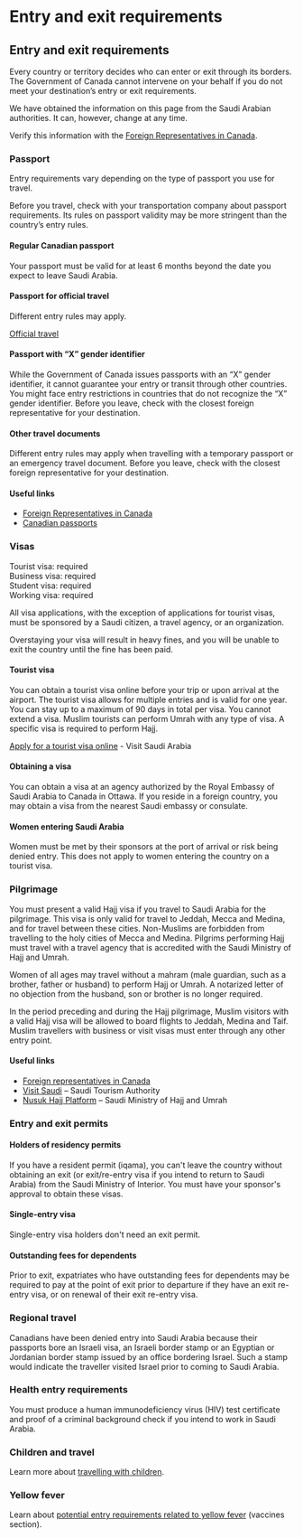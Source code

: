 # Entry and exit requirements

## Entry and exit requirements

Every country or territory decides who can enter or exit through its borders. The Government of Canada cannot intervene on your behalf if you do not meet your destination’s entry or exit requirements.

We have obtained the information on this page from the Saudi Arabian authorities. It can, however, change at any time.

Verify this information with the [Foreign Representatives in Canada](https://www.international.gc.ca/protocol-protocole/reps.aspx?lang=eng).

### Passport

Entry requirements vary depending on the type of passport you use for travel.

Before you travel, check with your transportation company about passport requirements. Its rules on passport validity may be more stringent than the country’s entry rules.

#### Regular Canadian passport

Your passport must be valid for at least 6 months beyond the date you expect to leave Saudi Arabia.

#### Passport for official travel

Different entry rules may apply.

[Official travel](https://www.canada.ca/en/immigration-refugees-citizenship/services/canadian-passports/official-travel.html)

#### Passport with “X” gender identifier

While the Government of Canada issues passports with an “X” gender identifier, it cannot guarantee your entry or transit through other countries. You might face entry restrictions in countries that do not recognize the “X” gender identifier. Before you leave, check with the closest foreign representative for your destination.

#### Other travel documents

Different entry rules may apply when travelling with a temporary passport or an emergency travel document. Before you leave, check with the closest foreign representative for your destination.

#### Useful links

* [Foreign Representatives in Canada](https://www.international.gc.ca/protocol-protocole/reps.aspx?lang=eng)
* [Canadian passports](http://www.canada.ca/passport)

### Visas

Tourist visa: required   
Business visa: required   
Student visa: required   
Working visa: required

All visa applications, with the exception of applications for tourist visas, must be sponsored by a Saudi citizen, a travel agency, or an organization.

Overstaying your visa will result in heavy fines, and you will be unable to exit the country until the fine has been paid.

#### Tourist visa

You can obtain a tourist visa online before your trip or upon arrival at the airport. The tourist visa allows for multiple entries and is valid for one year. You can stay up to a maximum of 90 days in total per visa. You cannot extend a visa. Muslim tourists can perform Umrah with any type of visa. A specific visa is required to perform Hajj.

[Apply for a tourist visa online](https://visa.visitsaudi.com/) - Visit Saudi Arabia

#### Obtaining a visa

You can obtain a visa at an agency authorized by the Royal Embassy of Saudi Arabia to Canada in Ottawa. If you reside in a foreign country, you may obtain a visa from the nearest Saudi embassy or consulate.

#### Women entering Saudi Arabia

Women must be met by their sponsors at the port of arrival or risk being denied entry. This does not apply to women entering the country on a tourist visa.

### Pilgrimage

You must present a valid Hajj visa if you travel to Saudi Arabia for the pilgrimage. This visa is only valid for travel to Jeddah, Mecca and Medina, and for travel between these cities. Non-Muslims are forbidden from travelling to the holy cities of Mecca and Medina. Pilgrims performing Hajj must travel with a travel agency that is accredited with the Saudi Ministry of Hajj and Umrah.

Women of all ages may travel without a mahram (male guardian, such as a brother, father or husband) to perform Hajj or Umrah. A notarized letter of no objection from the husband, son or brother is no longer required.

In the period preceding and during the Hajj pilgrimage, Muslim visitors with a valid Hajj visa will be allowed to board flights to Jeddah, Medina and Taif. Muslim travellers with business or visit visas must enter through any other entry point.

#### Useful links

* [Foreign representatives in Canada](https://www.international.gc.ca/protocol-protocole/reps.aspx?lang=eng&_ga=2.256234827.1712953064.1710160261-33860031.1709822302)
* [Visit Saudi](https://www.visitsaudi.com/en/travel-regulations) – Saudi Tourism Authority
* [Nusuk Hajj Platform](https://hajj.nusuk.sa/) – Saudi Ministry of Hajj and Umrah

### Entry and exit permits

#### Holders of residency permits

If you have a resident permit (iqama), you can't leave the country without obtaining an exit (or exit/re-entry visa if you intend to return to Saudi Arabia) from the Saudi Ministry of Interior. You must have your sponsor's approval to obtain these visas.

#### Single-entry visa

Single-entry visa holders don't need an exit permit.

#### Outstanding fees for dependents

Prior to exit, expatriates who have outstanding fees for dependents may be required to pay at the point of exit prior to departure if they have an exit re-entry visa, or on renewal of their exit re-entry visa.

### Regional travel

Canadians have been denied entry into Saudi Arabia because their passports bore an Israeli visa, an Israeli border stamp or an Egyptian or Jordanian border stamp issued by an office bordering Israel. Such a stamp would indicate the traveller visited Israel prior to coming to Saudi Arabia.

### Health entry requirements

You must produce a human immunodeficiency virus (HIV) test certificate and proof of a criminal background check if you intend to work in Saudi Arabia.

### Children and travel

Learn more about [travelling with children](http://travel.gc.ca/travelling/children).

### Yellow fever

Learn about [potential entry requirements related to yellow fever](#health) (vaccines section).